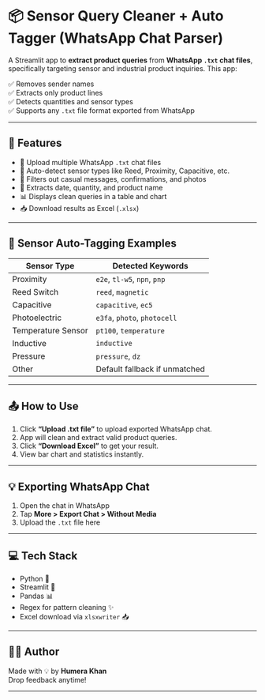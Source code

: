 # 📦 Sensor Query Cleaner + Auto Tagger (WhatsApp Chat Parser)

A Streamlit app to **extract product queries** from **WhatsApp `.txt` chat files**, specifically targeting sensor and industrial product inquiries. This app:

✅ Removes sender names  
✅ Extracts only product lines  
✅ Detects quantities and sensor types  
✅ Supports any `.txt` file format exported from WhatsApp  

---

## 🚀 Features

- 📂 Upload multiple WhatsApp `.txt` chat files  
- 🧠 Auto-detect sensor types like Reed, Proximity, Capacitive, etc.  
- 🧹 Filters out casual messages, confirmations, and photos  
- 🧾 Extracts date, quantity, and product name  
- 📊 Displays clean queries in a table and chart  
- 📥 Download results as Excel (`.xlsx`)

---

## 🧠 Sensor Auto-Tagging Examples

| Sensor Type        | Detected Keywords                     |
|--------------------|----------------------------------------|
| Proximity          | `e2e`, `tl-w5`, `npn`, `pnp`           |
| Reed Switch        | `reed`, `magnetic`                    |
| Capacitive         | `capacitive`, `ec5`                   |
| Photoelectric      | `e3fa`, `photo`, `photocell`          |
| Temperature Sensor | `pt100`, `temperature`                |
| Inductive          | `inductive`                           |
| Pressure           | `pressure`, `dz`                      |
| Other              | Default fallback if unmatched         |

---

## 📤 How to Use

1. Click **“Upload .txt file”** to upload exported WhatsApp chat.
2. App will clean and extract valid product queries.
3. Click **“Download Excel”** to get your result.
4. View bar chart and statistics instantly.

---

## 💡 Exporting WhatsApp Chat

1. Open the chat in WhatsApp  
2. Tap **More > Export Chat > Without Media**  
3. Upload the `.txt` file here

---

## 💻 Tech Stack

- Python 🐍  
- Streamlit 🎈  
- Pandas 📊  
- Regex for pattern cleaning ✨  
- Excel download via `xlsxwriter` 📥

---

## 👩‍💻 Author

Made with 💡 by **Humera Khan**  
Drop feedback anytime!

---

